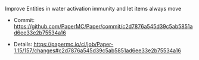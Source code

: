 Improve Entities in water activation immunity and let items always move

* Commit: https://github.com/PaperMC/Paper/commit/c2d7876a545d39c5ab5851ad6ee33e2b75534a16

* Details: https://papermc.io/ci/job/Paper-1.15/157/changes#c2d7876a545d39c5ab5851ad6ee33e2b75534a16